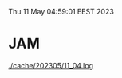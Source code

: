 Thu 11 May 04:59:01 EEST 2023
# JAM
<a href='./cache/202305/11_04.log'>./cache/202305/11_04.log</a>

